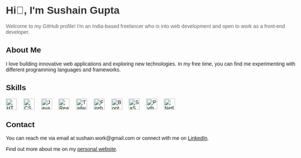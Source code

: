 <!DOCTYPE html>
<html>
<body style="font-family: Arial, sans-serif; max-width: 800px; margin: 0 auto; padding: 20px;">
    <h1 style="color: #333;">Hi👋, I'm Sushain Gupta </h1>
    <p style="color: #666;">Welcome to my GitHub profile! I'm an India-based freelancer who is into web development and open to work as a front-end developer.</p>
    <h2>About Me</h2>
    <p>I love building innovative web applications and exploring new technologies. In my free time, you can find me experimenting with different programming languages and frameworks.</p>
    <h2>Skills</h2>

  <div>
            <img src="https://res.cloudinary.com/dkezwrb3a/image/upload/v1674668115/Portfolio/skills/html_mcptab.svg" alt="HTML5" style="max-width: 30px; width: 30px; vertical-align: middle; margin-right: 10px;">&nbsp
            <img src="https://res.cloudinary.com/dkezwrb3a/image/upload/v1674668115/Portfolio/skills/css3_lhv35v.svg" alt="CSS3" style="max-width: 30px; width: 30px; vertical-align: middle; margin-right: 10px;">&nbsp
            <img src="https://res.cloudinary.com/dkezwrb3a/image/upload/v1674668115/Portfolio/skills/javascript_swauvr.svg" alt="JavaScript" style="max-width: 30px; width: 30px; vertical-align: middle; margin-right: 10px;">&nbsp
            <img src="https://res.cloudinary.com/dkezwrb3a/image/upload/v1674668116/Portfolio/skills/react_zwqsp1.svg" alt="React" style="max-width: 30px; width: 30px; vertical-align: middle; margin-right: 10px;">&nbsp
            <img src="https://res.cloudinary.com/dkezwrb3a/image/upload/v1674668117/Portfolio/skills/tw_nltigb.png" alt="Tailwind CSS" style="max-width: 30px; width: 30px; vertical-align: middle; margin-right: 10px;">&nbsp
            <img src="https://res.cloudinary.com/dkezwrb3a/image/upload/v1674668115/Portfolio/skills/firebase_dwkgf4.png" alt="Firebase" style="max-width: 30px; width: 30px; vertical-align: middle; margin-right: 10px;">&nbsp
            <img src="https://res.cloudinary.com/dkezwrb3a/image/upload/v1674668115/Portfolio/skills/Bootstrap_mnezkw.svg" alt="Bootstrap" style="max-width: 30px; width: 30px; vertical-align: middle; margin-right: 10px;">&nbsp
            <img src="https://res.cloudinary.com/dkezwrb3a/image/upload/v1677968315/Portfolio/skills/sass.png" alt="SaSS" style="max-width: 30px; width: 30px; vertical-align: middle; margin-right: 10px;">&nbsp
            <img src="https://res.cloudinary.com/dkezwrb3a/image/upload/v1674668116/Portfolio/skills/python_drwvw3.svg" alt="Python" style="max-width: 30px; width: 30px; vertical-align: middle; margin-right: 10px;">&nbsp
            <img src="https://res.cloudinary.com/dkezwrb3a/image/upload/v1674668117/Portfolio/skills/netlify_abvuz1.svg" alt="Netlify" style="max-width: 30px; width: 30px; vertical-align: middle; margin-right: 10px;">&nbsp
</div>
    <h2>Contact</h2>
    <p>You can reach me via email at sushain.work@gmail.com or connect with me on <a href="https://www.linkedin.com/in/sushain-gupta">LinkedIn</a>.</p>
    <footer>
        <p>Find out more about me on my <a href="https://sushaingupta.netlify.app/">personal website</a>.</p>
    </footer>
</body>
</html>
